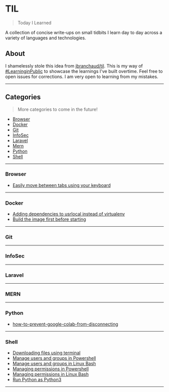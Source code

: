 # TIL
> Today I Learned

A collection of concise write-ups on small tidbits I learn day to day across a variety of languages and technologies. 

## About
I shamelessly stole this idea from [jbranchaud/til](github.com/jbranchaud/til). This is my way of [#LearninginPublic](https://www.swyx.io/learn-in-public/) to showcase the learnings I've built overtime. Feel free to open issues for corrections. I am very open to learning from my mistakes.


---
## Categories
> More categories to come in the future!

- [Browser](#browser)
- [Docker](#docker)
- [Git](#git)
- [InfoSec](#infosec)
- [Laravel](#laravel)
- [Mern](#mern)
- [Python](#python)
- [Shell](#shell)

---
### Browser
- [Easily move between tabs using your keyboard](/Browser/shifting-tabs-using-ctrl-number.md)

---
### Docker
- [Adding dependencies to usrlocal instead of virtualenv](/Docker/adding-dependencies-to-usrlocal-instead-of-virtualenv.md)
- [Build the image first before starting](/Docker/build-first-before-up.md)

---
### Git

---
### InfoSec

---
### Laravel

---
### MERN

---
### Python
- [how-to-prevent-google-colab-from-disconnecting](/Python/how-to-prevent-google-colab-from-disconnecting.md)

---
### Shell
* [Downloading files using terminal](/Shell/downloading-files-using-terminal.md)
* [Manage users and groups in Powershell](/Shell/manage-users-and-groups-in-windows-powershell.md)
* [Manage users and groups in Linux Bash](/Shell/manage-users-and-groups-in-linux-bash.md)
* [Managing permissions in Powershell](/Shell/permissions-in-windows-powershell.md)
* [Managing permissions in Linux Bash](/Shell/permissions-in-linux-bash.md)
* [Run Python as Python3](/Shell/run-python-instead-of-python3.md)

---


